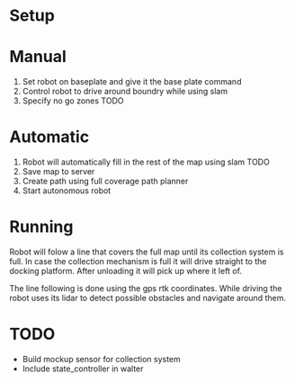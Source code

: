 # Setup

# Manual

1. Set robot on baseplate and give it the base plate command
2. Control robot to drive around boundry while using slam
3. Specify no go zones TODO

# Automatic

1. Robot will automatically fill in the rest of the map using slam TODO
2. Save map to server
3. Create path using full coverage path planner
4. Start autonomous robot

# Running

Robot will folow a line that covers the full map until its collection system is full.
In case the collection mechanism is full it will drive straight to the docking platform.
After unloading it will pick up where it left of.

The line following is done using the gps rtk coordinates.
While driving the robot uses its lidar to detect possible obstacles and navigate around them.

# TODO

- Build mockup sensor for collection system
- Include state_controller in walter
